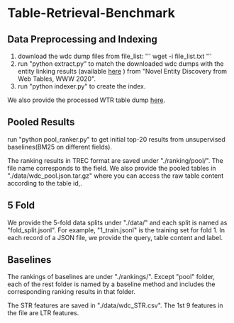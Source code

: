 # Table-Retrieval-Benchmark

## Data Preprocessing and Indexing

1. download the wdc dump files from file_list:
'''
      wget -i file_list.txt
'''  
3. run "python extract.py" to match the downloaded wdc dumps with the entity linking results (available [here](https://zenodo.org/record/3627274#.YD31RS2cbcI) ) from "Novel Entity Discovery from Web Tables, WWW 2020".
4. run "python indexer.py" to create the index.

We also provide the processed WTR table dump [here](http://www.cse.lehigh.edu/~brian/data/WTR_tables.tar.gz).

## Pooled Results

run "python pool_ranker.py" to get initial top-20 results from unsupervised baselines(BM25 on different fields).

The ranking results in TREC format are saved under "./ranking/pool/". The file name corresponds to the field.
We also provide the pooled tables in "./data/wdc_pool.json.tar.gz" where you can access the raw table content according to the table id,.


## 5 Fold

We provide the 5-fold data splits under "./data/" and each split is named as "fold_split.jsonl". For example, "1_train.jsonl" is the training set for fold 1. In each record of a JSON file, we provide the query, table content and label.

## Baselines

The rankings of baselines are under "./rankings/". Except "pool" folder, each of the rest folder is named by a baseline method and includes the corresponding ranking results in that folder.

The STR features are saved in "./data/wdc_STR.csv". The 1st 9 features in the file are LTR features.
